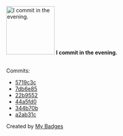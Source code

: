 <img src="https://my-badges.github.io/my-badges/evening-commits.png" alt="I commit in the evening." title="I commit in the evening." width="128">
<strong>I commit in the evening.</strong>
<br><br>

Commits:

- <a href="https://github.com/qoomon/qoomon/commit/5719c3cd9b1ac1ea96fe16e681abe0f94f77e92d">5719c3c</a>
- <a href="https://github.com/qoomon/aws-s3-bucket-browser/commit/7db6e8575861a74320305ca181841c16a0f29262">7db6e85</a>
- <a href="https://github.com/qoomon/aws-s3-bucket-browser/commit/22b95522b3d1c64e2eed6594391fe9d437890c56">22b9552</a>
- <a href="https://github.com/qoomon/actions--access-token/commit/44a5fd0201e1787b9ed93627f62dff2cc7b4b46e">44a5fd0</a>
- <a href="https://github.com/qoomon/actions--access-token/commit/344b70b1213451275ad6990ed489bb93411ba041">344b70b</a>
- <a href="https://github.com/qoomon/actions--access-token/commit/a2ab31c0d12dc04207ac10e4e46eb3834357d67b">a2ab31c</a>


Created by <a href="https://github.com/my-badges/my-badges">My Badges</a>